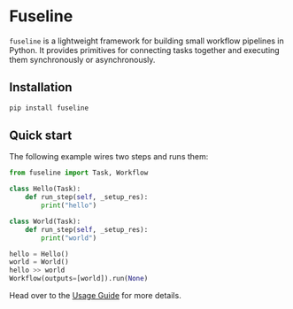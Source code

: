 # Fuseline

`fuseline` is a lightweight framework for building small workflow pipelines in Python. It provides primitives for connecting tasks together and executing them synchronously or asynchronously.

## Installation

```bash
pip install fuseline
```

## Quick start

The following example wires two steps and runs them:

```python
from fuseline import Task, Workflow

class Hello(Task):
    def run_step(self, _setup_res):
        print("hello")

class World(Task):
    def run_step(self, _setup_res):
        print("world")

hello = Hello()
world = World()
hello >> world
Workflow(outputs=[world]).run(None)
```

Head over to the [Usage Guide](usage.md) for more details.
